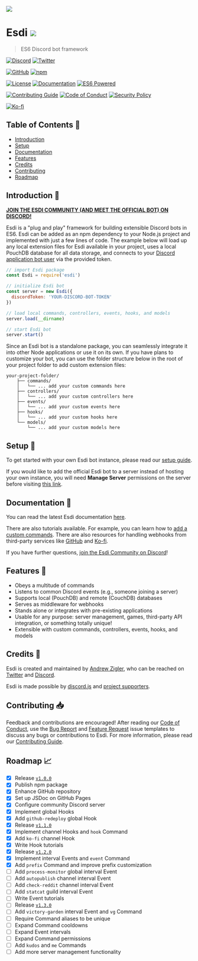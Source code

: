 ![](https://pbs.twimg.com/profile_banners/68520657/1524094166/1500x500)

# Esdi ![](https://user-images.githubusercontent.com/7295363/101524119-6169a080-393e-11eb-8006-6816e2c5f413.gif)

> ES6 Discord bot framework

[![Discord](https://img.shields.io/discord/777680308598341704?label=discord&logo=discord&style=social)](https://discord.gg/HTSYNQrXam)
[![Twitter](https://img.shields.io/twitter/follow/andrewzigler.svg?label=@andrewzigler&style=social)](https://twitter.com/andrewzigler)

[![GitHub](https://img.shields.io/github/stars/azigler/esdi?style=social)](https://www.github.com/azigler/esdi)
[![npm](https://img.shields.io/npm/v/esdi?logo=npm&style=social)](https://www.npmjs.org/package/esdi)

[![License](https://img.shields.io/badge/license-MIT-EEE.svg?style=popout-square)](./LICENSE.md)
[![Documentation](https://img.shields.io/badge/everything-documented-EEE.svg?style=popout-square)](https://azigler.github.io/esdi/)
[![ES6 Powered](https://img.shields.io/badge/ES6-powered-EEE.svg?style=popout-square)](http://es6-features.org/)

[![Contributing Guide](https://img.shields.io/badge/contributing-guide-EEE.svg?style=popout-square)](./.github/CONTRIBUTING.md)
[![Code of Conduct](https://img.shields.io/badge/contributor-covenant-EEE.svg?style=popout-square)](./.github/CODE_OF_CONDUCT.md)
[![Security Policy](https://img.shields.io/badge/security-policy-EEE.svg?style=popout-square)](./.github/SECURITY.md)

[![Ko-fi](https://www.ko-fi.com/img/githubbutton_sm.svg)](https://ko-fi.com/O5O2VZWL)

## Table of Contents :book: 

- [Introduction](#introduction-rocket)
- [Setup](#setup-nut_and_bolt)
- [Documentation](#documentation-bookmark_tabs)
- [Features](#features-round_pushpin)
- [Credits](#credits-horse_racing)
- [Contributing](#contributing-inbox_tray)
- [Roadmap](#roadmap-chart_with_upwards_trend)

## Introduction :rocket:

**[JOIN THE ESDI COMMUNITY (AND MEET THE OFFICIAL BOT) ON DISCORD!](https://discord.gg/HTSYNQrXam)**

Esdi is a "plug and play" framework for building extensible Discord bots in ES6. Esdi can be added as an npm dependency to your Node.js project and implemented with just a few lines of code. The example below will load up any local extension files for Esdi available in your project, uses a local PouchDB database for all data storage, and connects to your [Discord application bot user](https://discord.com/developers/applications) via the provided token.

```js
// import Esdi package
const Esdi = require('esdi')

// initialize Esdi bot
const server = new Esdi({
  discordToken: 'YOUR-DISCORD-BOT-TOKEN'
})

// load local commands, controllers, events, hooks, and models
server.load(__dirname)

// start Esdi bot
server.start()
```

Since an Esdi bot is a standalone package, you can seamlessly integrate it into other Node applications or use it on its own. If you have plans to customize your bot, you can use the folder structure below in the root of your project folder to add custom extension files:

```
your-project-folder/
    ├── commands/
    │   └── ... add your custom commands here
    ├── controllers/
    │   └── ... add your custom controllers here
    ├── events/
    │   └── ... add your custom events here
    ├── hooks/
    │   └── ... add your custom hooks here
    └── models/
        └── ... add your custom models here
```

## Setup :nut_and_bolt:

To get started with your own Esdi bot instance, please read our [setup guide](https://azigler.github.io/esdi/tutorial-setting-up-an-esdi-instance.html).

If you would like to add the official Esdi bot to a server instead of hosting your own instance, you will need **Manage Server** permissions on the server before visiting [this link](https://discord.com/oauth2/authorize?client_id=777680423068106754&scope=bot+applications.commands&permissions=8).

## Documentation :bookmark_tabs:

You can read the latest Esdi documentation [here](https://azigler.github.io/esdi/).

There are also tutorials available. For example, you can learn how to [add a custom commands](https://azigler.github.io/esdi/tutorial-adding-a-custom-command.html). There are also resources for handling webhooks from third-party services like [GitHub](https://azigler.github.io/esdi/tutorial-github-redeploy-global-hook-example.html) and [Ko-fi](https://azigler.github.io/esdi/tutorial-ko-fi-channel-hook-example.html).

If you have further questions, [join the Esdi Community on Discord](https://discord.gg/HTSYNQrXam)!

## Features :round_pushpin:

- Obeys a multitude of commands
- Listens to common Discord events (e.g., someone joining a server)
- Supports local (PouchDB) and remote (CouchDB) databases
- Serves as middleware for webhooks
- Stands alone or integrates with pre-existing applications
- Usable for any purpose: server management, games, third-party API integration, or something totally unique!
- Extensible with custom commands, controllers, events, hooks, and models

## Credits :horse_racing:

Esdi is created and maintained by [Andrew Zigler](https://ko-fi.com/andrewzigler), who can be reached on [Twitter](https://twitter.com/andrewzigler) and [Discord](https://discord.gg/HTSYNQrXam).

Esdi is made possible by [discord.js](https://discord.js.org/) and [project supporters](https://ko-fi.com/andrewzigler).

## Contributing :inbox_tray:

Feedback and contributions are encouraged! After reading our [Code of Conduct](./.github/CODE_OF_CONDUCT.md), use the [Bug Report](https://github.com/azigler/esdi/issues/new?assignees=&labels=bug&template=bug-report.md&title=) and [Feature Request](https://github.com/azigler/esdi/issues/new?assignees=&labels=enhancement&template=feature-request.md&title=) issue templates to discuss any bugs or contributions to Esdi. For more information, please read our [Contributing Guide](./.github/CONTRIBUTING.md).

## Roadmap :chart_with_upwards_trend:

- [x] Release [`v1.0.0`](https://github.com/azigler/esdi/releases/tag/v1.0.0)
- [x] Publish npm package
- [x] Enhance GitHub repository
- [x] Set up JSDoc on GitHub Pages
- [x] Configure community Discord server
- [x] Implement global Hooks
- [x] Add `github-redeploy` global Hook
- [x] Release [`v1.1.0`](https://github.com/azigler/esdi/releases/tag/v1.1.0)
- [x] Implement channel Hooks and `hook` Command
- [x] Add `ko-fi` channel Hook 
- [x] Write Hook tutorials
- [x] Release [`v1.2.0`](https://github.com/azigler/esdi/releases/tag/v1.2.0)
- [x] Implement interval Events and `event` Command
- [x] Add `prefix` Command and improve prefix customization
- [ ] Add `process-monitor` global interval Event
- [ ] Add `autopublish` channel interval Event
- [ ] Add `check-reddit` channel interval Event
- [ ] Add `statcat` guild interval Event
- [ ] Write Event tutorials
- [ ] Release [`v1.3.0`](https://github.com/azigler/esdi/releases/tag/v1.3.0)
- [ ] Add `victory-garden` interval Event and `vg` Command
- [ ] Require Command aliases to be unique
- [ ] Expand Command cooldowns
- [ ] Expand Event intervals
- [ ] Expand Command permissions
- [ ] Add `kudos` and `me` Commands
- [ ] Add more server management functionality